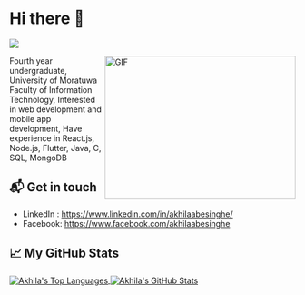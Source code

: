 # Hi there 👋

![](https://komarev.com/ghpvc/?username=akhilasuraj)


<img align="right" alt="GIF" src="https://media1.giphy.com/media/dWesBcTLavkZuG35MI/giphy.gif?cid=ecf05e47tcldfx7ov3a4o6ahjmqfmgt363t3s0bh1e5qagrv&rid=giphy.gif&ct=g" width="336" height="252" />

Fourth year undergraduate, University of Moratuwa Faculty of Information Technology, Interested in web development and mobile app development, Have experience in React.js, Node.js, Flutter, Java, C, SQL, MongoDB

## 📬 Get in touch

- LinkedIn : https://www.linkedin.com/in/akhilaabesinghe/
- Facebook: https://www.facebook.com/akhilaabesinghe

## &#x1f4c8; My GitHub Stats

<a href="https://github.com/akhilasuraj/akhilasuraj">
  <img align="center" src="https://github-readme-stats.vercel.app/api/top-langs/?username=akhilasuraj&hide=java,html&title_color=ffffff&text_color=c9cacc&icon_color=2bbc8a&bg_color=1d1f21" alt="Akhila's Top Languages"/>
</a>

<a href="https://github.com/akhilasuraj/akhilasuraj">
  <img align="center" src="https://github-readme-stats.vercel.app/api?username=akhilasuraj&show_icons=true&line_height=27&count_private=true&title_color=ffffff&text_color=c9cacc&icon_color=2bbc8a&bg_color=1d1f21" alt="Akhila's GitHub Stats" />
</a>


<!--
**akhilasuraj/akhilasuraj** is a ✨ _special_ ✨ repository because its `README.md` (this file) appears on your GitHub profile.

Here are some ideas to get you started:

- 🔭 I’m currently working on ...
- 🌱 I’m currently learning ...
- 👯 I’m looking to collaborate on ...
- 🤔 I’m looking for help with ...
- 💬 Ask me about ...
- 📫 How to reach me: ...
- 😄 Pronouns: ...
- ⚡ Fun fact: ...
-->

